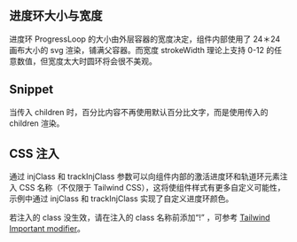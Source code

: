 ## 进度环大小与宽度

进度环 ProgressLoop 的大小由外层容器的宽度决定，组件内部使用了 24＊24 画布大小的 svg 渲染，铺满父容器。而宽度 strokeWidth 理论上支持 0-12 的任意数值，但宽度太大时圆环将会很不美观。

## Snippet

当传入 children 时，百分比内容不再使用默认百分比文字，而是使用传入的 children 渲染。

## CSS 注入

通过 injClass 和 trackInjClass 参数可以向组件内部的激活进度环和轨道环元素注入 CSS 名称（不仅限于 Tailwind CSS），这将使组件样式有更多自定义可能性，示例中通过 injClass 和 trackInjClass 实现了自定义进度环颜色。

若注入的 class 没生效，请在注入的 class 名称前添加“!” ，可参考 [Tailwind Important modifier](https://tailwindcss.com/docs/configuration#important-modifier)。
